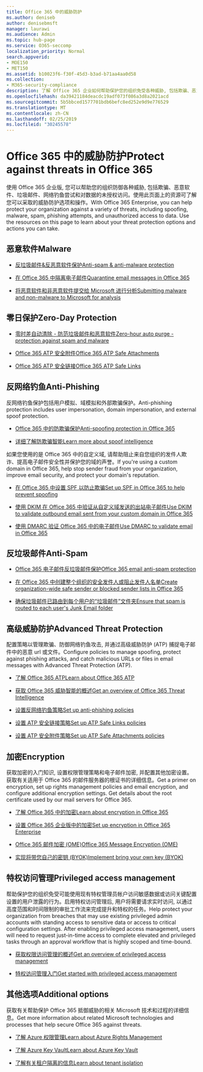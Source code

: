 ```yaml
---
title: Office 365 中的威胁防护
ms.author: deniseb
author: denisebmsft
manager: laurawi
ms.audience: Admin
ms.topic: hub-page
ms.service: O365-seccomp
localization_priority: Normal
search.appverid:
- MOE150
- MET150
ms.assetid: b10023f6-f30f-45d3-b3ad-b71aa4aa0d58
ms.collection:
- M365-security-compliance
description: 了解 Office 365 企业如何帮助保护您的组织免受各种威胁, 包括欺骗、恶意软件、垃圾邮件、网络钓鱼尝试和对数据的未授权访问。
ms.openlocfilehash: da39421184deacdc19adf073f086a3d8a2021acd
ms.sourcegitcommit: 5b5bbced1577701bdb6befc8ed252e9d9e776529
ms.translationtype: MT
ms.contentlocale: zh-CN
ms.lasthandoff: 02/25/2019
ms.locfileid: "30245578"
---
```

# <a name="protect-against-threats-in-office-365"></a><span data-ttu-id="f459a-103">Office 365 中的威胁防护</span><span class="sxs-lookup"><span data-stu-id="f459a-103">Protect against threats in Office 365</span></span>

<span data-ttu-id="f459a-p101">使用 Office 365 企业版, 您可以帮助您的组织防御各种威胁, 包括欺骗、恶意软件、垃圾邮件、网络钓鱼尝试和对数据的未授权访问。使用此页面上的资源可了解您可以采取的威胁防护选项和操作。</span><span class="sxs-lookup"><span data-stu-id="f459a-p101">With Office 365 Enterprise, you can help protect your organization against a variety of threats, including spoofing, malware, spam, phishing attempts, and unauthorized access to data. Use the resources on this page to learn about your threat protection options and actions you can take.</span></span>

## <a name="malware"></a><span data-ttu-id="f459a-106">恶意软件</span><span class="sxs-lookup"><span data-stu-id="f459a-106">Malware</span></span>

- [<span data-ttu-id="f459a-107">反垃圾邮件&amp;反恶意软件保护</span><span class="sxs-lookup"><span data-stu-id="f459a-107">Anti-spam &amp; anti-malware protection</span></span>](anti-spam-and-anti-malware-protection.md)
    
- [<span data-ttu-id="f459a-108">在 Office 365 中隔离电子邮件</span><span class="sxs-lookup"><span data-stu-id="f459a-108">Quarantine email messages in Office 365</span></span>](quarantine-email-messages.md)
    
- [<span data-ttu-id="f459a-109">将恶意软件和非恶意软件提交给 Microsoft 进行分析</span><span class="sxs-lookup"><span data-stu-id="f459a-109">Submitting malware and non-malware to Microsoft for analysis</span></span>](submitting-malware-and-non-malware-to-microsoft-for-analysis.md)

## <a name="zero-day-protection"></a><span data-ttu-id="f459a-110">零日保护</span><span class="sxs-lookup"><span data-stu-id="f459a-110">Zero-Day Protection</span></span>

- [<span data-ttu-id="f459a-111">零时差自动清除 - 防范垃圾邮件和恶意软件</span><span class="sxs-lookup"><span data-stu-id="f459a-111">Zero-hour auto purge - protection against spam and malware</span></span>](zero-hour-auto-purge.md)

- [<span data-ttu-id="f459a-112">Office 365 ATP 安全附件</span><span class="sxs-lookup"><span data-stu-id="f459a-112">Office 365 ATP Safe Attachments</span></span>](atp-safe-attachments.md)

- [<span data-ttu-id="f459a-113">Office 365 ATP 安全链接</span><span class="sxs-lookup"><span data-stu-id="f459a-113">Office 365 ATP Safe Links</span></span>](atp-safe-links.md)

## <a name="anti-phishing"></a><span data-ttu-id="f459a-114">反网络钓鱼</span><span class="sxs-lookup"><span data-stu-id="f459a-114">Anti-Phishing</span></span>

<span data-ttu-id="f459a-115">反网络钓鱼保护包括用户模拟、域模拟和外部欺骗保护。</span><span class="sxs-lookup"><span data-stu-id="f459a-115">Anti-phishing protection includes user impersonation, domain impersonation, and external spoof protection.</span></span> 

- [<span data-ttu-id="f459a-116">Office 365 中的防欺骗保护</span><span class="sxs-lookup"><span data-stu-id="f459a-116">Anti-spoofing protection in Office 365</span></span>](anti-spoofing-protection.md)

- [<span data-ttu-id="f459a-117">详细了解防欺骗智能</span><span class="sxs-lookup"><span data-stu-id="f459a-117">Learn more about spoof intelligence</span></span>](learn-about-spoof-intelligence.md)

<span data-ttu-id="f459a-118">如果您使用的是 Office 365 中的自定义域, 请帮助阻止来自您组织的发件人欺诈、提高电子邮件安全性并保护您的域的声誉。</span><span class="sxs-lookup"><span data-stu-id="f459a-118">If you're using a custom domain in Office 365, help stop sender fraud from your organization, improve email security, and protect your domain's reputation.</span></span>
  
- [<span data-ttu-id="f459a-119">在 Office 365 中设置 SPF 以防止欺骗</span><span class="sxs-lookup"><span data-stu-id="f459a-119">Set up SPF in Office 365 to help prevent spoofing</span></span>](set-up-spf-in-office-365-to-help-prevent-spoofing.md)
    
- [<span data-ttu-id="f459a-120">使用 DKIM 在 Office 365 中验证从自定义域发送的出站电子邮件</span><span class="sxs-lookup"><span data-stu-id="f459a-120">Use DKIM to validate outbound email sent from your custom domain in Office 365</span></span>](use-dkim-to-validate-outbound-email.md)
    
- [<span data-ttu-id="f459a-121">使用 DMARC 验证 Office 365 中的电子邮件</span><span class="sxs-lookup"><span data-stu-id="f459a-121">Use DMARC to validate email in Office 365</span></span>](use-dmarc-to-validate-email.md)

## <a name="anti-spam"></a><span data-ttu-id="f459a-122">反垃圾邮件</span><span class="sxs-lookup"><span data-stu-id="f459a-122">Anti-Spam</span></span>

- [<span data-ttu-id="f459a-123">Office 365 电子邮件反垃圾邮件保护</span><span class="sxs-lookup"><span data-stu-id="f459a-123">Office 365 email anti-spam protection</span></span>](anti-spam-protection.md)

- [<span data-ttu-id="f459a-124">在 Office 365 中创建整个组织的安全发件人或阻止发件人名单</span><span class="sxs-lookup"><span data-stu-id="f459a-124">Create organization-wide safe sender or blocked sender lists in Office 365</span></span>](create-organization-wide-safe-sender-or-blocked-sender-lists-in-office-365.md)

- [<span data-ttu-id="f459a-125">确保垃圾邮件已路由到每个用户的“垃圾邮件”文件夹</span><span class="sxs-lookup"><span data-stu-id="f459a-125">Ensure that spam is routed to each user's Junk Email folder</span></span>](ensure-that-spam-is-routed-to-each-user-s-junk-email-folder.md)
  
    
## <a name="advanced-threat-protection"></a><span data-ttu-id="f459a-126">高级威胁防护</span><span class="sxs-lookup"><span data-stu-id="f459a-126">Advanced Threat Protection</span></span>

<span data-ttu-id="f459a-127">配置策略以管理欺骗、防御网络钓鱼攻击, 并通过高级威胁防护 (ATP) 捕捉电子邮件中的恶意 url 或文件。</span><span class="sxs-lookup"><span data-stu-id="f459a-127">Configure policies to manage spoofing, protect against phishing attacks, and catch malicious URLs or files in email messages with Advanced Threat Protection (ATP).</span></span>
  
- [<span data-ttu-id="f459a-128">了解 Office 365 ATP</span><span class="sxs-lookup"><span data-stu-id="f459a-128">Learn about Office 365 ATP</span></span>](office-365-atp.md)

- [<span data-ttu-id="f459a-129">获取 Office 365 威胁智能的概述</span><span class="sxs-lookup"><span data-stu-id="f459a-129">Get an overview of Office 365 Threat Intelligence</span></span>](office-365-ti.md)
    
- [<span data-ttu-id="f459a-130">设置反网络钓鱼策略</span><span class="sxs-lookup"><span data-stu-id="f459a-130">Set up anti-phishing policies</span></span>](set-up-anti-phishing-policies.md)
    
- [<span data-ttu-id="f459a-131">设置 ATP 安全链接策略</span><span class="sxs-lookup"><span data-stu-id="f459a-131">Set up ATP Safe Links policies</span></span>](set-up-atp-safe-links-policies.md)
    
- [<span data-ttu-id="f459a-132">设置 ATP 安全附件策略</span><span class="sxs-lookup"><span data-stu-id="f459a-132">Set up ATP Safe Attachments policies</span></span>](set-up-atp-safe-attachments-policies.md)
    
## <a name="encryption"></a><span data-ttu-id="f459a-133">加密</span><span class="sxs-lookup"><span data-stu-id="f459a-133">Encryption</span></span>

<span data-ttu-id="f459a-p102">获取加密的入门知识, 设置权限管理策略和电子邮件加密, 并配置其他加密设置。获取有关适用于 Office 365 的邮件服务器的根证书的详细信息。</span><span class="sxs-lookup"><span data-stu-id="f459a-p102">Get a primer on encryption, set up rights management policies and email encryption, and configure additional encryption settings. Get details about the root certificate used by our mail servers for Office 365.</span></span>
  
- [<span data-ttu-id="f459a-136">了解 Office 365 中的加密</span><span class="sxs-lookup"><span data-stu-id="f459a-136">Learn about encryption in Office 365</span></span>](encryption.md)
    
- [<span data-ttu-id="f459a-137">设置 Office 365 企业版中的加密</span><span class="sxs-lookup"><span data-stu-id="f459a-137">Set up encryption in Office 365 Enterprise</span></span>](set-up-encryption.md)
    
- [<span data-ttu-id="f459a-138">Office 365 邮件加密 (OME)</span><span class="sxs-lookup"><span data-stu-id="f459a-138">Office 365 Message Encryption (OME)</span></span>](ome.md)
    
- [<span data-ttu-id="f459a-139">实现将带您自己的密钥 (BYOK)</span><span class="sxs-lookup"><span data-stu-id="f459a-139">Implement bring your own key (BYOK)</span></span>](https://docs.microsoft.com/azure/key-vault/key-vault-hsm-protected-keys#implementing-bring-your-own-key-byok-for-azure-key-vault)
        
## <a name="privileged-access-management"></a><span data-ttu-id="f459a-140">特权访问管理</span><span class="sxs-lookup"><span data-stu-id="f459a-140">Privileged access management</span></span>

<span data-ttu-id="f459a-p103">帮助保护您的组织免受可能使用现有特权管理员帐户访问敏感数据或访问关键配置设置的用户泄露的行为。启用特权访问管理后, 用户将需要请求实时访问, 以通过高度范围和时间限制的审批工作流来完成提升和特权的任务。</span><span class="sxs-lookup"><span data-stu-id="f459a-p103">Help protect your organization from breaches that may use existing privileged admin accounts with standing access to sensitive data or access to critical configuration settings. After enabling privileged access management, users will need to request just-in-time access to complete elevated and privileged tasks through an approval workflow that is highly scoped and time-bound.</span></span>
  
- [<span data-ttu-id="f459a-143">获取权限访问管理的概述</span><span class="sxs-lookup"><span data-stu-id="f459a-143">Get an overview of privileged access management</span></span>](privileged-access-management-overview.md)
    
- [<span data-ttu-id="f459a-144">特权访问管理入门</span><span class="sxs-lookup"><span data-stu-id="f459a-144">Get started with privileged access management</span></span>](privileged-access-management-configuration.md)

## <a name="additional-options"></a><span data-ttu-id="f459a-145">其他选项</span><span class="sxs-lookup"><span data-stu-id="f459a-145">Additional options</span></span>

<span data-ttu-id="f459a-146">获取有关帮助保护 Office 365 抵御威胁的相关 Microsoft 技术和过程的详细信息。</span><span class="sxs-lookup"><span data-stu-id="f459a-146">Get more information about related Microsoft technologies and processes that help secure Office 365 against threats.</span></span>
  
- [<span data-ttu-id="f459a-147">了解 Azure 权限管理</span><span class="sxs-lookup"><span data-stu-id="f459a-147">Learn about Azure Rights Management</span></span>](https://docs.microsoft.com/information-protection/understand-explore/what-is-azure-rms)
    
- [<span data-ttu-id="f459a-148">了解 Azure Key Vault</span><span class="sxs-lookup"><span data-stu-id="f459a-148">Learn about Azure Key Vault</span></span>](https://docs.microsoft.com/azure/key-vault/)
    
- [<span data-ttu-id="f459a-149">了解有关租户隔离的信息</span><span class="sxs-lookup"><span data-stu-id="f459a-149">Learn about tenant isolation</span></span>](http://download.microsoft.com/download/3/F/0/3F0420A2-657B-44B6-B21E-D7BD98A94390/Tenant%20Isolation%20in%20Office%20365.pdf)
    

